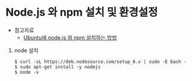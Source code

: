 # Node.js 와 npm 설치 및 환경설정
* 참고자료
    * [Ubuntu에 node.js 와 npm 설치하는 방법](http://programmingsummaries.tistory.com/374)

1. node 설치
    ```
    $ curl -sL https://deb.nodesource.com/setup_6.x | sudo -E bash -
    $ sudo apt-get install -y nodejs
    $ node -v
    ```